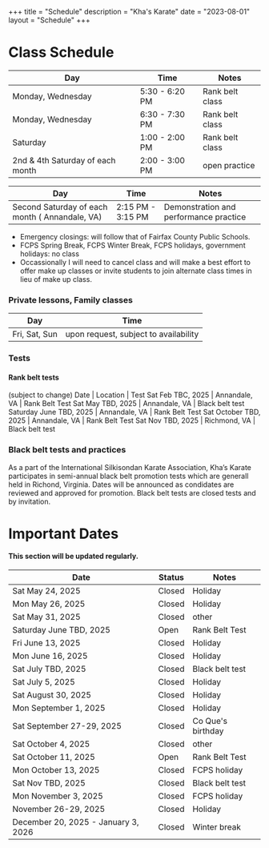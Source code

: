 +++
title = "Schedule"
description = "Kha's Karate"
date = "2023-08-01"
layout = "Schedule"
+++

# Class Schedule 

   Day | Time | Notes
--------|------|------
Monday, Wednesday | 5:30 - 6:20 PM | Rank belt class
Monday, Wednesday | 6:30 - 7:30 PM | Rank belt class
Saturday | 1:00 - 2:00 PM | Rank belt class
2nd & 4th Saturday of each month | 2:00 - 3:00 PM | open practice


   Day | Time | Notes
--------|------|------
Second Saturday of each month ( Annandale, VA) | 2:15 PM - 3:15 PM | Demonstration and performance practice

- Emergency closings: will follow that of Fairfax County Public Schools. 
- FCPS Spring Break, FCPS Winter Break, FCPS holidays, government holidays: no class
- Occassionally I will need to cancel class and will make a best effort to offer make up classes or invite students to join alternate class times in lieu of make up class.

### Private lessons, Family classes
  Day | Time
--------|------
Fri, Sat, Sun | upon request, subject to availability

###  Tests
#### Rank belt tests
(subject to change) 
Date | Location | Test
Sat Feb TBC, 2025 | Annandale, VA | Rank Belt Test
Sat May TBD, 2025 | Annandale, VA | Black belt test
Saturday June TBD, 2025 | Annandale, VA | Rank Belt Test
Sat October TBD, 2025 | Annandale, VA | Rank Belt Test
Sat Nov TBD, 2025 | Richmond, VA | Black belt test 

### Black belt tests and practices  
As a part of the International Silkisondan Karate Association, Kha’s Karate participates in semi-annual black belt promotion tests which are generall held in Richond, Virginia. Dates will be announced as condidates are reviewed and approved for promotion. Black belt tests are closed tests and by invitation.

# Important Dates 
#### This section will be updated regularly.

   Date | Status | Notes
--------|------|----
Sat May 24, 2025 | Closed | Holiday
Mon May 26, 2025 | Closed | Holiday
Sat May 31, 2025 | Closed | other
Saturday June TBD, 2025 | Open | Rank Belt Test
Fri June 13, 2025  | Closed | Holiday
Mon June 16, 2025  | Closed | Holiday
Sat July TBD, 2025 | Closed | Black belt test
Sat July 5, 2025 | Closed | Holiday
Sat August 30, 2025 | Closed | Holiday
Mon September 1, 2025 | Closed | Holiday
Sat September 27-29, 2025 | Closed | Co Que's birthday
Sat October 4, 2025 | Closed | other
Sat October 11, 2025 | Open | Rank Belt Test
Mon October 13, 2025 | Closed | FCPS holiday
Sat Nov TBD, 2025 | Closed | Black belt test
Mon November 3, 2025 | Closed | FCPS holiday
November 26-29, 2025 | Closed | Holiday
December 20, 2025 - January 3, 2026 | Closed | Winter break

